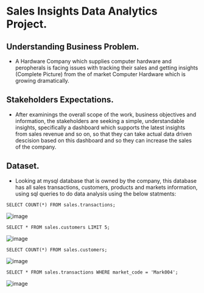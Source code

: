 # Sales Insights Data Analytics Project.

## Understanding Business Problem.

* A Hardware Company which supplies computer hardware and peropherals is facing issues with tracking their sales and getting insights (Complete Picture) from the of market Computer Hardware which is growing dramatically.

## Stakeholders Expectations.

* After examinings the overall scope of the work, business objectives and information, the stakeholders are seeking a simple, understandable insights, specifically a dashboard which supports the latest insights from sales revenue and so on, so that they can take actual data driven descision based on this dashboard and so they can increase the sales of the company.

## Dataset.

* Looking at mysql database that is owned by the company, this database has all sales transactions, customers, products and markets information, using sql queries to do data analysis using the below statments:

`SELECT COUNT(*) FROM sales.transactions;`

  ![image](https://user-images.githubusercontent.com/62806731/206025036-04c8d6e6-a7e1-44bd-966c-f49f3d61f874.png) 
  
`SELECT * FROM sales.customers LIMIT 5;`
 
 ![image](https://user-images.githubusercontent.com/62806731/206120157-7678249e-95dd-4211-91be-8c9cff93014a.png)
 
`SELECT COUNT(*) FROM sales.customers;`

![image](https://user-images.githubusercontent.com/62806731/206120518-b9f3618f-3d6e-4d0d-bfc1-37c0d22aa3a7.png)

`SELECT * FROM sales.transactions WHERE market_code = 'Mark004';`

![image](https://user-images.githubusercontent.com/62806731/206288933-b831407f-f52c-45a4-a271-28f1e0d8d210.png)



